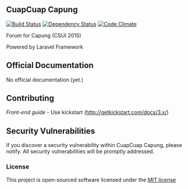 ## CuapCuap Capung
[![Build Status](https://travis-ci.org/CapungCSUI/CuapCuap.svg?branch=master)](https://travis-ci.org/CapungCSUI/CuapCuap) [![Dependency Status](https://gemnasium.com/CapungCSUI/CuapCuap.svg)](https://gemnasium.com/CapungCSUI/CuapCuap) [![Code Climate](https://codeclimate.com/github/CapungCSUI/CuapCuap/badges/gpa.svg)](https://codeclimate.com/github/CapungCSUI/CuapCuap)

Forum for Capung (CSUI 2015)

Powered by Laravel Framework

## Official Documentation

No official documentation (yet.)

## Contributing

*Front-end guide*
	- Use kickstart (http://getkickstart.com/docs/3.x/)

## Security Vulnerabilities

If you discover a security vulnerability within CuapCuap Capung, please notify. All security vulnerabilities will be promptly addressed.

### License

This project is open-sourced software licensed under the [MIT license](http://opensource.org/licenses/MIT)
